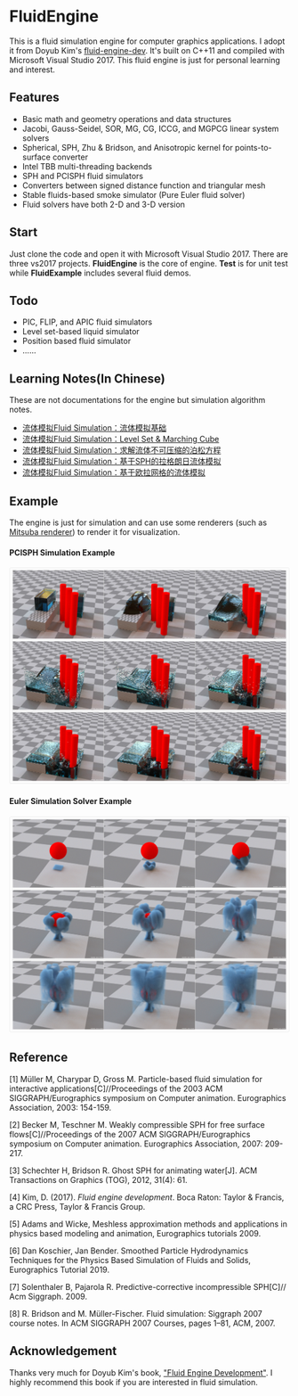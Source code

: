 # FluidEngine

This is a fluid simulation engine for computer graphics applications. I adopt it from Doyub Kim's [fluid-engine-dev](https://github.com/doyubkim/fluid-engine-dev). It's built on C++11 and compiled with Microsoft Visual Studio 2017. This fluid engine is just for personal learning and interest. 



## Features

- Basic math and geometry operations and data structures
- Jacobi, Gauss-Seidel, SOR, MG, CG, ICCG, and MGPCG linear system solvers
- Spherical, SPH, Zhu & Bridson, and Anisotropic kernel for points-to-surface converter
- Intel TBB multi-threading backends
- SPH and PCISPH fluid simulators
- Converters between signed distance function and triangular mesh
- Stable fluids-based smoke simulator (Pure Euler fluid solver)
- Fluid solvers have both 2-D and 3-D version



## Start

Just clone the code and open it with Microsoft Visual Studio 2017.  There are three vs2017 projects. **FluidEngine** is the core of engine.  **Test** is for unit test while **FluidExample** includes several fluid demos.



## Todo

- PIC, FLIP, and APIC fluid simulators
- Level set-based liquid simulator
- Position based fluid simulator
- ......



## Learning Notes(In Chinese)

These are not documentations for the engine but simulation algorithm notes.

- [流体模拟Fluid Simulation：流体模拟基础](https://yangwc.com/2019/05/01/fluidSimulation/)
- [流体模拟Fluid Simulation：Level Set & Marching Cube](https://yangwc.com/2019/07/30/LevelSet/)
- [流体模拟Fluid Simulation：求解流体不可压缩的泊松方程](https://yangwc.com/2019/08/03/MakingFluidImcompressible/)
- [流体模拟Fluid Simulation：基于SPH的拉格朗日流体模拟](https://yangwc.com/2019/08/29/SPH/)
- [流体模拟Fluid Simulation：基于欧拉网格的流体模拟](https://yangwc.com/2019/09/12/Smoke/)





## Example

The engine is just for simulation and can use some renderers (such as  [Mitsuba renderer](https://www.mitsuba-renderer.org/)) to render it for visualization.

#### PCISPH Simulation Example

![image](pictures/1.jpg)

#### Euler Simulation Solver Example

![image](pictures/2.jpg)



## Reference

$[1]$ Müller M, Charypar D, Gross M. Particle-based fluid simulation for interactive applications[C]//Proceedings of the 2003 ACM SIGGRAPH/Eurographics symposium on Computer animation. Eurographics Association, 2003: 154-159.

$[2]$ Becker M, Teschner M. Weakly compressible SPH for free surface flows[C]//Proceedings of the 2007 ACM SIGGRAPH/Eurographics symposium on Computer animation. Eurographics Association, 2007: 209-217.

$[3]$ Schechter H, Bridson R. Ghost SPH for animating water[J]. ACM Transactions on Graphics (TOG), 2012, 31(4): 61.

$[4]$ Kim, D. (2017). *Fluid engine development*. Boca Raton: Taylor & Francis, a CRC Press, Taylor & Francis Group.

$[5]$  Adams and Wicke, Meshless approximation methods and applications in physics based modeling and animation, Eurographics tutorials 2009.

$[6]$ Dan Koschier, Jan Bender. Smoothed Particle Hydrodynamics Techniques for the Physics Based Simulation of Fluids and Solids, Eurographics Tutorial 2019.

$[7]$ Solenthaler B, Pajarola R. Predictive-corrective incompressible SPH[C]// Acm Siggraph. 2009.

$[8]$ R. Bridson and M. Müller-Fischer. Fluid simulation: Siggraph 2007 course notes. In ACM SIGGRAPH 2007 Courses, pages 1–81, ACM, 2007.



## Acknowledgement

Thanks very much for Doyub Kim's book, ["Fluid Engine Development"](https://www.crcpress.com/Fluid-Engine-Development/Kim/p/book/9781498719926). I highly recommend this book if you are interested in fluid simulation.

